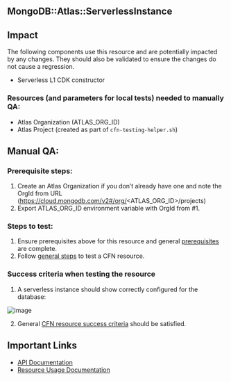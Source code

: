 ## MongoDB::Atlas::ServerlessInstance

## Impact 
The following components use this resource and are potentially impacted by any changes. They should also be validated to ensure the changes do not cause a regression.
 - Serverless L1 CDK constructor


### Resources (and parameters for local tests) needed to manually QA:
- Atlas Organization (ATLAS_ORG_ID)
- Atlas Project (created as part of `cfn-testing-helper.sh`)

## Manual QA:

### Prerequisite steps:
1. Create an Atlas Organization if you don’t already have one and note the OrgId from URL (https://cloud.mongodb.com/v2#/org/<ATLAS_ORG_ID>/projects)
2. Export ATLAS_ORG_ID environment variable with OrgId from #1.

### Steps to test:
1. Ensure prerequisites above for this resource and general [prerequisites](../../../TESTING.md.md#prerequisites) are complete.
2. Follow [general steps](../../../TESTING.md.md#steps) to test a CFN resource.


### Success criteria when testing the resource
1. A serverless instance should show correctly configured for the database:

![image](https://user-images.githubusercontent.com/122359335/227501805-7eee80cc-12a0-4a80-8400-09a283655187.png)

2. General [CFN resource success criteria](../../../TESTING.md.md#success-criteria-when-testing-the-resource) should be satisfied.

## Important Links
- [API Documentation](https://www.mongodb.com/docs/atlas/reference/api-resources-spec/#tag/Serverless-Instances)
- [Resource Usage Documentation](https://www.mongodb.com/docs/atlas/tutorial/create-serverless-instance/)